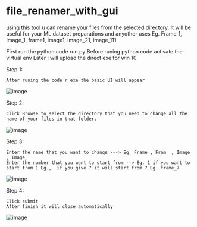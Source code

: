 # file_renamer_with_gui
using this tool u can rename your files from the selected directory. It will be useful for your ML dataset preparations and anyother uses 
Eg. Frame_1, Image_1, frame1, image1, image_21, image_111

First run the python code run.py
Before runing python code activate the virtual env 
Later i will upload the direct exe for win 10

Step 1:

    After runing the code r exe the basic UI will appear

![image](Basic_UI.png)


Step 2:

    Click Browse to select the directory that you need to change all the name of your files in that folder.

![image](click_browse.png)

Step 3:

    Enter the name that you want to change ---> Eg. Frame , Fram_ , Image , Image_
    Enter the number that you want to start from --> Eg. 1 if you want to start from 1 Eg.,  if you give 7 it will start from 7 Eg. frame_7

![image](filename.png)

Step 4:

    Click submit 
    After finish it will close automatically
    
![image](submit.png)
